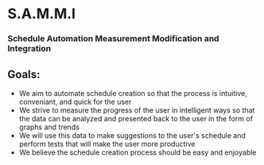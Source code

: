 # S.A.M.M.I
### Schedule Automation Measurement Modification and Integration

## Goals:
* We aim to automate schedule creation so that the process is intuitive, conveniant, and quick for the user
* We strive to measure the progress of the user in intelligent ways so that the data can be analyzed and presented back to the user in the form of graphs and trends
* We will use this data to make suggestions to the user's schedule and perform tests that will make the user more productive
* We believe the schedule creation process should be easy and enjoyable
